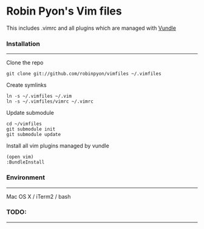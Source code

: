 # Robin Pyon's Vim files

This includes .vimrc and all plugins which are managed with [Vundle](https://github.com/gmarik/vundle)

### Installation
---
Clone the repo

    git clone git://github.com/robinpyon/vimfiles ~/.vimfiles

Create symlinks

    ln -s ~/.vimfiles ~/.vim
    ln -s ~/.vimfiles/vimrc ~/.vimrc

Update submodule

    cd ~/vimfiles
    git submodule init
    git submodule update

Install all vim plugins managed by vundle

	(open vim)
	:BundleInstall
	
### Environment
---

Mac OS X / iTerm2 / bash

### TODO:
---

